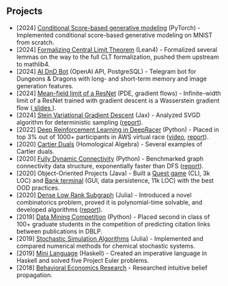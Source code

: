 ## Projects

<ul style="margin:0 0 5px;">
    <li>[2024] <a href="https://github.com/Vilin97/score-based-tutorial">Conditional Score-based generative modeling</a> (PyTorch) - Implemented conditional score-based generative modeling on MNIST from scratch.</li>
    <li>[2024] <a href="https://github.com/Vilin97/central_limit_theorem">Formalizing Central Limit Theorem</a> (Lean4) - Formalized several lemmas on the way to the full CLT formalization, pushed them upstream to mathlib4.</li>
    <li>[2024] <a href="https://github.com/Vilin97/TelegramAIbot">AI DnD Bot</a> (OpenAI API, PostgreSQL) - Telegram bot for Dungeons & Dragons with long- and short-term memory and image generation features.</li>
    <li>[2024] <a href="https://github.com/Vilin97/vilin97.github.io/blob/main/assets/files/Mean_Field_Limit_of_a_Neural_ODE.pdf">Mean-field limit of a ResNet</a> (PDE, gradient flows) - Infinite-width limit of a ResNet trained with gradient descent is a Wasserstein gradient flow (<a href="https://github.com/Vilin97/vilin97.github.io/blob/main/assets/files/mean_field_limit_slides.pdf"> slides </a>).</li>
    <li>[2024] <a href="https://github.com/Vilin97/SVGD-reimplementation">Stein Variational Gradient Descent</a> (Jax) - Analyzed SVGD algorithm for deterministic sampling (<a href="https://github.com/Vilin97/SVGD-reimplementation/blob/main/AMATH_590_SVGD_report.pdf">report</a>).</li>
    <li>[2022] <a href="https://github.com/Vilin97/deepRacer">Deep Reinforcement Learning in DeepRacer</a> (Python) - Placed in top 3% out of 1000+ participants in AWS virtual race (<a href="https://www.youtube.com/watch?v=X7zxjhh18NU">video</a>, <a href="https://github.com/Vilin97/deepRacer/blob/master/Report.pdf">report</a>).</li>
    <li>[2020] <a href="https://github.com/Vilin97/vilin97.github.io/blob/main/assets/files/Cartier_Dual_Examples.pdf">Cartier Duals</a> (Homological Algebra) - Several examples of Cartier duals.</li>
    <li>[2020] <a href="https://github.com/Vilin97/CS591-Project">Fully Dynamic Connectivity</a> (Python) - Benchmarked graph connectivity data structure, exponentially faster than DFS (<a href="https://github.com/Vilin97/CS591-Project/blob/master/report/Fully_Dynamic_Connectivity_Report.pdf">report</a>).</li>
    <li>[2020] Object-Oriented Projects (Java) - Built a <a href="https://github.com/Vilin97/TheQuest">Quest game</a> (CLI, 3k LOC) and <a href="https://github.com/Vilin97/Bank">Bank terminal</a> (GUI, data persistence, 11k LOC) with the best OOD practices.</li>
    <li>[2020] <a href="https://github.com/Vilin97/LowRankTex">Dense Low Rank Subgraph</a> (Julia) - Introduced a novel combinatorics problem, proved it is polynomial-time solvable, and developed algorithms (<a href="https://github.com/Vilin97/LowRankTex/blob/master/report.pdf">report</a>).</li>
    <li>[2019] <a href="https://github.com/Vilin97/DataMiningProject2">Data Mining Competition</a> (Python) - Placed second in class of 100+ graduate students in the competition of predicting citation links between publications in DBLP.</li>
    <li>[2019] <a href="https://github.com/Vilin97/SSAs.jl">Stochastic Simulation Algorithms</a> (Julia) - Implemented and compared numerical methods for chemical stochastic systems.</li>
    <li>[2019] <a href="https://github.com/BU-CS320/summer-2019-project-team-turtle">Mini Language</a> (Haskell) - Created an imperative language in Haskell and solved five Project Euler problems.</li>
    <li>[2018] <a href="https://github.com/Vilin97/Intuitive_beliefs">Behavioral Economics Research</a> - Researched intuitive belief propagation.</li>
</ul>
